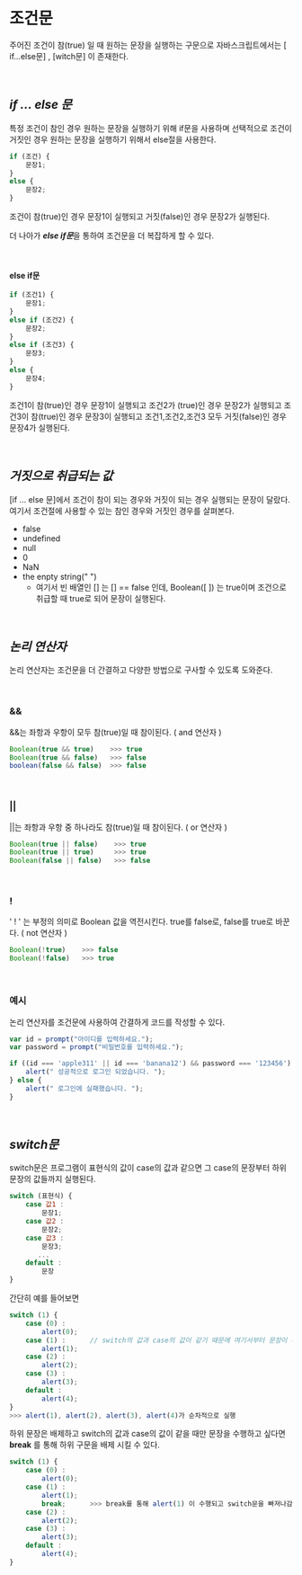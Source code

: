# 조건문

주어진 조건이 참(true) 일 때 원하는 문장을 실행하는 구문으로 자바스크립트에서는 [ if...else문] , [witch문] 이 존재한다.

<br>



## *if ... else 문*

특정 조건이 참인 경우 원하는 문장을 실행하기 위해 if문을 사용하며 선택적으로 조건이 거짓인 경우 원하는 문장을 실행하기 위해서 else절을 사용한다.



``` javascript
if (조건) {
    문장1;
}
else {
    문장2;
}
```



조건이 참(true)인 경우 문장1이 실행되고 거짓(false)인 경우 문장2가 실행된다.

더 나아가 ***else if문***을 통하여 조건문을 더 복잡하게 할 수 있다.



<br>



#### else if문

```javascript
if (조건1) {
    문장1;
}
else if (조건2) {
    문장2;
}
else if (조건3) {
    문장3;
}
else {
    문장4;
}
```



조건1이 참(true)인 경우 문장1이 실행되고 조건2가 (true)인 경우 문장2가 실행되고 조건3이 참(true)인 경우 문장3이 실행되고 조건1,조건2,조건3 모두 거짓(false)인 경우 문장4가 실행된다.

<br>

## *거짓으로 취급되는 값*

[if ... else 문]에서 조건이 참이 되는 경우와 거짓이 되는 경우 실행되는 문장이 달랐다. 여기서 조건절에 사용할 수 있는 참인 경우와 거짓인 경우를 살펴본다.

- false
- undefined
- null
- 0
- NaN
- the enpty string(" ") 
  - 여기서 빈 배열인 [] 는 [] == false 인데, Boolean([ ]) 는 true이며 조건으로 취급할 때 true로 되어 문장이 실행된다.



<br>



## *논리 연산자*

논리 연산자는 조건문을 더 간결하고 다양한 방법으로 구사할 수 있도록 도와준다.

<br>

### &&

&&는 좌항과 우항이 모두 참(true)일 때 참이된다. ( and 연산자 )

```javascript
Boolean(true && true)    >>> true
Boolean(true && false)   >>> false
boolean(false && false)  >>> false
```

<br>

### ||

||는 좌항과 우항 중 하나라도 참(true)일 때 참이된다. ( or 연산자 )

```javascript
Boolean(true || false)    >>> true
Boolean(true || true)     >>> true
Boolean(false || false)   >>> false
```

<br>

### !

' ! ' 는 부정의 의미로 Boolean 값을 역전시킨다. true를 false로, false를 true로 바꾼다. ( not 연산자 )

```javascript
Boolean(!true)    >>> false
Boolean(!false)   >>> true
```



<br>

### 예시

논리 연산자를 조건문에 사용하여 간결하게 코드를 작성할 수 있다.

```javascript
var id = prompt("아이디를 입력하세요.");
var password = prompt("비밀번호를 입력하세요.");

if ((id === 'apple311' || id === 'banana12') && password === '123456') {
    alert(" 성공적으로 로그인 되었습니다. ");
} else {
    alert(" 로그인에 실패했습니다. ");
}
```

<br>

## *switch문*

switch문은 프로그램이 표현식의 값이 case의 값과 같으면 그 case의 문장부터 하위문장의 값들까지 실행된다.



```javascript
switch (표현식) {
    case 값1 :
        문장1;
    case 값2 :
        문장2;
    case 값3 : 
        문장3;
       ...
    default : 
    	문장
}
```





간단히 예를 들어보면

```javascript
switch (1) {
    case (0) :
        alert(0);
    case (1) :		// switch의 값과 case의 값이 같기 때문에 여기서부터 문장이 수행됌
        alert(1);
    case (2) :
        alert(2);
    case (3) :
        alert(3);
    default :
    	alert(4);    
}
>>> alert(1), alert(2), alert(3), alert(4)가 순차적으로 실행
```



하위 문장은 배제하고 switch의 값과 case의 값이 같을 때만 문장을 수행하고 싶다면 **break** 를 통해 하위 구문을 배제 시킬 수 있다.

```javascript
switch (1) {
    case (0) :
        alert(0);
    case (1) :		
        alert(1);
        break;		>>> break를 통해 alert(1) 이 수행되고 switch문을 빠져나감
    case (2) :
        alert(2);
    case (3) :
        alert(3);
    default :
    	alert(4);    
}
```


